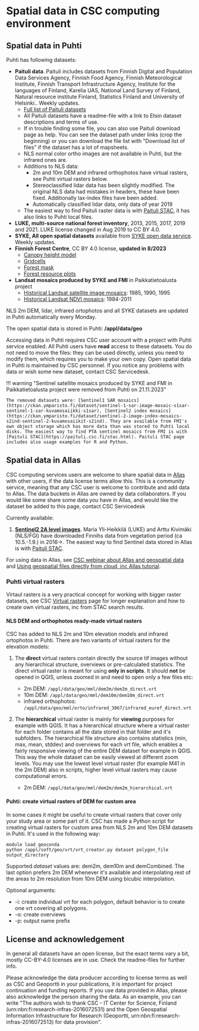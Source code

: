 # Spatial data in CSC computing environment
## Spatial data in Puhti

Puhti has following datasets:

*   **Paituli data**. Paituli includes datasets from Finnish Digital and Population Data Services Agency, Finnish Food Agency, Finnish Meteorological Institute, Finnish Transport Infrastructure Agency, Institute for the languages of Finland, Karelia UAS, National Land Survey of Finland, Natural resource institute Finland, Statistics Finland and University of Helsinki.. Weekly updates. 
    -   [Full list of Paituli datasets](https://paituli.csc.fi/metadata.html)
    -   All Paituli datasets have a readme-file with a link to Etsin dataset descriptions and terms of use.
    -   If in trouble finding some file, you can also use Paituli download page as help. You can see the dataset path under links (crop the beginning) or you can download the file list with "Download list of files" if the dataset has a lot of mapsheets.
    -   NLS normal color ortho images are not available in Puhti, but the infrared ones are.
    - Additions to NLS data:
        +   2m and 10m DEM and infrared orthophotos have virtual rasters, see Puhti virtual rasters below.
        +   Stereoclassified lidar data has been slightly modified. The original NLS data had mistakes in headers, these have been fixed. Additionally lax-index files have been added.
        + Automatically classified lidar data, only data of year 2019
    - The easiest way to find Paituli raster data is with [Paituli STAC](https://paituli.csc.fi/stac.html), it has also links to Puhti local files.
*   **LUKE, multi-source national forest inventory**, 2013, 2015, 2017, 2019 and 2021. LUKE license changed in Aug 2019 to CC BY 4.0.
*   **SYKE, All open spatial datasets** available from [SYKE open data service](https://www.syke.fi/fi-FI/Avoin_tieto/Paikkatietoaineistot/Ladattavat_paikkatietoaineistot).  Weekly updates. 
*   **Finnish Forest Centre**, CC BY 4.0 license, **updated in 8/2023**
    * [Canopy height model](https://www.paikkatietohakemisto.fi/geonetwork/srv/fin/catalog.search#/metadata/0e7ad446-2999-4c94-ad0d-095991d8f80a)
    * [Gridcells](http://www.paikkatietohakemisto.fi/geonetwork/srv/fin/catalog.search#/metadata/3fa1beeb-ea6b-42b1-8e76-eb2bc8ac6d24)
    * [Forest mask](https://www.paikkatietohakemisto.fi/geonetwork/srv/fin/catalog.search#/metadata/df99fbd3-44b3-4ffc-b84a-9459f318d545)
    * [Forest resource plots](http://www.paikkatietohakemisto.fi/geonetwork/srv/fin/catalog.search#/metadata/332e5abf-63c2-4723-9c2d-4a926bbe587a)
*   **Landsat mosaics produced by SYKE and FMI** in Paikkatietoalusta project
    -   [Historical Landsat satellite image mosaics](https://ckan.ymparisto.fi/dataset/historical-landsat-satellite-image-mosaics-href-historialliset-landsat-kuvamosaiikit-href): 1985, 1990, 1995
    -   [Historical Landsat NDVI mosaics](https://ckan.ymparisto.fi/dataset/historical-landsat-image-index-mosaics-hind-historialliset-landsat-kuvaindeksimosaiikit-hind): 1984-2011

NLS 2m DEM, lidar, infrared ortophotos and all SYKE datasets are updated in Puhti automatically every Monday.

The open spatial data is stored in Puhti: **/appl/data/geo**

Accessing data in Puhti requires CSC user account with a project with Puhti service enabled. All Puhti users have **read** access to these datasets. You do not need to move the files: they can be used directly, unless you need to modify them, which requires you to make your own copy. Open spatial data in Puhti is maintained by CSC personnel. If you notice any problems with data or wish some new dataset, contact CSC Servicedesk.

!!! warning "Sentinel satellite mosaics produced by SYKE and FMI in Paikkatietoalusta project were removed from Puhti on 21.11.2023"

    The removed datasets were: [Sentinel1 SAR mosaics](https://ckan.ymparisto.fi/dataset/sentinel-1-sar-image-mosaic-s1sar-sentinel-1-sar-kuvamosaiikki-s1sar), [Sentinel2 index mosaics](https://ckan.ymparisto.fi/dataset/sentinel-2-image-index-mosaics-s2ind-sentinel-2-kuvamosaiikit-s2ind). They are available from FMI's own object storage which has more data than was stored to Puhti local disks. The easiest way to find PTA sentinel mosaics from FMI is with [Paituli STAC](https://paituli.csc.fi/stac.html). Paituli STAC page includes also usage examples for R and Python.

## Spatial data in Allas

CSC computing services users are welcome to share spatial data in [Allas](../Allas/index.md) with other users, if the data license terms allow this. This is a community service, meaning that any CSC user is welcome to contribute and add data to Allas. The data buckets in Allas are owned by data collaborators. If you would like some share some data you have in Allas, and would like the dataset be added to this page, contact CSC Servicedesk

Currently available:

1.  **[Sentinel2 2A level images](https://a3s.fi/sentinel-readme/README.txt)**. Maria Yli-Heikkilä (LUKE) and Arttu Kivimäki (NLS/FGI) have downloaded Finnihs data from vegetation period (ca 10.5.-1.9.) in 2016->. The easiest way to find Sentinel data stored in Allas is with [Paituli STAC](https://paituli.csc.fi/stac.html).

For using data in Allas, see [CSC webinar about Allas and geospatial data](https://youtu.be/mnFXe2-dJ_g) and [Using geospatial files directly from cloud, inc Allas tutorial](../../support/tutorials/gis/gdal_cloud.md). 

### Puhti virtual rasters

Virtaul rasters is a very practical concept for working with bigger raster datasets, see CSC [Virtual rasters](../../support/tutorials/gis/virtual-rasters.md) page for longer explanation and how to create own virtual rasters, inc from STAC search results.

#### NLS DEM and orthophotos ready-made virtual rasters
CSC has added  to NLS 2m and 10m elevation models and infrared ortophotos in Puhti. There are two variants of virtual rasters for the elevation models: 

1.  The **direct** virtual rasters contain directly the source tif images without any hierarchical structure, overviews or pre-calculated statistics. The direct virtual raster is meant for using **only in scripts**. It should **not** be opened in QGIS, unless zoomed in and need to open only a few files etc:
    *   2m DEM: `/appl/data/geo/mml/dem2m/dem2m_direct.vrt`
    *   10m DEM: `/appl/data/geo/mml/dem10m/dem10m_direct.vrt`
    *   infrared orthophotos: `/appl/data/geo/mml/orto/infrared_3067/infrared_euref_direct.vrt`

2.  The **hierarchical** virtual raster is mainly for **viewing** purposes for example with QGIS. It has a hierarchical structure where a virtual raster for each folder contains all the data stored in that folder and it's subfolders. The hierarchical file structure also contains statistics (min, max, mean, stddev) and overviews for each vrt file, which enables a fairly responsive viewing of the entire DEM dataset for example in QGIS. This way the whole dataset can be easily viewed at different zoom levels. You may use the lowest level virtual raster (for example M41 in the 2m DEM) also in scripts, higher level virtual rasters may cause computational errors.

    *   2m DEM: `/appl/data/geo/mml/dem2m/dem2m_hierarchical.vrt`

#### Puhti: create virtual rasters of DEM for custom area

In some cases it might be useful to create virtual rasters that cover only your study area or some part of it. CSC has made a Python script for creating virtual rasters for custom area from NLS 2m and 10m DEM datasets in Puhti. It's used in the following way:

```
module load geoconda
python /appl/soft/geo/vrt/vrt_creator.py dataset polygon_file output_directory
```

Supported _dataset_ values are: dem2m, dem10m and demCombined. The last option prefers 2m DEM whenever it's available and interpolating rest of the areas to 2m resolution from 10m DEM using bicubic interpolation.

Optional arguments:

*   -i: create individual vrt for each polygon, default behavior is to create one vrt covering all polygons.
*   -o: create overviews
*   -p: output name prefix



## License and acknowledgement

In general all datasets have an open license, but the exact terms vary a bit, mostly CC-BY-4.0 licenses are in use. Check the readme-files for further info.

Please acknowledge the data producer according to license terms as well as CSC and Geoportti in your publications, it is important for project continuation and funding reports. If you use data provided in Allas, please also acknowledge the person sharing the data.
As an example, you can write "The authors wish to thank CSC - IT Center for Science, Finland (urn:nbn:fi:research-infras-2016072531) and the Open Geospatial Information Infrastructure for Research (Geoportti, urn:nbn:fi:research-infras-2016072513) for data provision".
